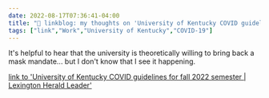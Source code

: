 ```yaml
---
date: 2022-08-17T07:36:41-04:00
title: "🔗 linkblog: my thoughts on 'University of Kentucky COVID guidelines for fall 2022 semester | Lexington Herald Leader'"
tags: ["link","Work","University of Kentucky","COVID-19"]
---
```

It's helpful to hear that the university is theoretically willing to bring back a mask mandate... but I don't know that I see it happening.
 

[link to 'University of Kentucky COVID guidelines for fall 2022 semester | Lexington Herald Leader'](https://www.kentucky.com/news/local/education/article263726358.html)
